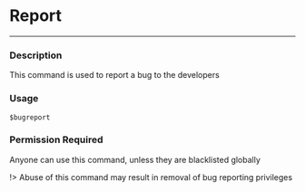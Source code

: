 # Report
---
### Description
This command is used to report a bug to the developers
### Usage
```
$bugreport
```
### Permission Required
Anyone can use this command, unless they are blacklisted globally

!> Abuse of this command may result in removal of bug reporting privileges
